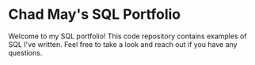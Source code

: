 # Chad May's SQL Portfolio

Welcome to my SQL portfolio! This code repository contains examples of SQL I've written. Feel free to take a look and reach out if you have any questions.
